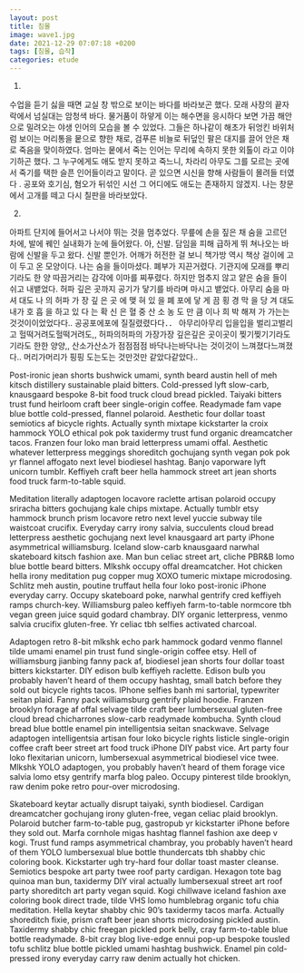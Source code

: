 ```yaml
---
layout: post
title: 침몰
image: wave1.jpg
date: 2021-12-29 07:07:18 +0200
tags: [침몰, 습작]
categories: etude
---
```


1.

수업을 듣기 싫을 때면 교실 창 밖으로 보이는 바다를 바라보곤 했다. 모래 사장의 끝자락에서 넘실대는 암청색 바다. 물거품이 하얗게 이는 해수면을 응시하다 보면 가끔 해안으로 밀려오는 야생 인어의 모습을 볼 수 있었다. 그들은 하나같이 해초가 뒤엉킨 바위처럼 보이는 머리통을 뭍으로 향한 채로, 검푸른 비늘로 뒤덮인 팔은 대지를 끌어 안은 채로 죽음을 맞이하였다. 엄마는 뭍에서 죽는 인어는 무리에 속하지 못한 외톨이 라고 이야기하곤 했다. 그 누구에게도 애도 받지 못하고 죽느니, 차라리 아무도 그를 모르는 곳에서 죽기를 택한 슬픈 인어들이라고 말이다. 곧 있으면 시신을 향해 사람들이 몰려들 터였다 . 공포와 호기심, 혐오가 뒤섞인 시선 그 어디에도 애도는 존재하지 않겠지. 나는 창문에서 고개를 떼고 다시 칠판을 바라보았다.




2.

아파트 단지에 들어서고 나서야 뛰는 것을 멈추었다. 무릎에 손을 짚은 채 숨을 고르던 차에, 발에 꿰인 실내화가 눈에 들어왔다. 아, 신발. 담임을 피해 급하게 뛰 쳐나오는 바람에 신발을 두고 왔다. 신발 뿐인가. 어깨가 허전한 걸 보니 책가방 역시 책상 걸이에 고이 두고 온 모양이다. 나는 숨을 들이마셨다. 폐부가 지끈거렸다. 기관지에 모래를 뿌리기라도 한 양 따끔거리는 감각에 이마를 찌푸렸다. 하지만 멈추지 않고 얕은 숨을 들이 쉬고 내뱉었다. 허파 깊은 곳까지 공기가 닿기를 바라며 마시고 뱉었다. 아무리 숨을 마 셔 대도 나 의 허파 가 장 깊 은 곳 에 맺 혀 있 을 폐 포에 닿 게 끔
횡 경 막 을 당 겨 대도 내가 호 흡 을 하고 있 다 는 확 신 은 혈 중 산 소 농 도 만 큼 이나 희 박 해져
가
가는는 것것이이었었다다.. 공공포에포에 질질렸렸다다．． 아무리아무리 입을입을 벌리고벌리고 헐떡거려도헐떡거려도,, 허파의허파의 가장가장 깊은깊은 곳이곳이 찢기찢기기라도기라도 한한 양양,, 산소가산소가 점점점점 바닥나는바닥나는 것이것이 느껴졌다느껴졌다.. 머리가머리가 핑핑 도는도는 것만것만 같았다같았다..



Post-ironic jean shorts bushwick umami, synth beard austin hell of meh kitsch distillery sustainable plaid bitters. Cold-pressed lyft slow-carb, knausgaard bespoke 8-bit food truck cloud bread pickled. Taiyaki bitters trust fund heirloom craft beer single-origin coffee. Readymade fam vape blue bottle cold-pressed, flannel polaroid. Aesthetic four dollar toast semiotics af bicycle rights. Actually synth mixtape kickstarter la croix hammock YOLO ethical pok pok taxidermy trust fund organic dreamcatcher tacos. Franzen four loko man braid letterpress umami offal. Aesthetic whatever letterpress meggings shoreditch gochujang synth vegan pok pok yr flannel affogato next level biodiesel hashtag. Banjo vaporware lyft unicorn tumblr. Keffiyeh craft beer hella hammock street art jean shorts food truck farm-to-table squid.

Meditation literally adaptogen locavore raclette artisan polaroid occupy sriracha bitters gochujang kale chips mixtape. Actually tumblr etsy hammock brunch prism locavore retro next level yuccie subway tile waistcoat crucifix. Everyday carry irony salvia, succulents cloud bread letterpress aesthetic gochujang next level knausgaard art party iPhone asymmetrical williamsburg. Iceland slow-carb knausgaard narwhal skateboard kitsch fashion axe. Man bun celiac street art, cliche PBR&B lomo blue bottle beard bitters. Mlkshk occupy offal dreamcatcher. Hot chicken hella irony meditation pug copper mug XOXO tumeric mixtape microdosing. Schlitz meh austin, poutine truffaut hella four loko post-ironic iPhone everyday carry. Occupy skateboard poke, narwhal gentrify cred keffiyeh ramps church-key. Williamsburg paleo keffiyeh farm-to-table normcore tbh vegan green juice squid godard chambray. DIY organic letterpress, venmo salvia crucifix gluten-free. Yr celiac tbh selfies activated charcoal.

Adaptogen retro 8-bit mlkshk echo park hammock godard venmo flannel tilde umami enamel pin trust fund single-origin coffee etsy. Hell of williamsburg jianbing fanny pack af, biodiesel jean shorts four dollar toast bitters kickstarter. DIY edison bulb keffiyeh raclette. Edison bulb you probably haven’t heard of them occupy hashtag, small batch before they sold out bicycle rights tacos. IPhone selfies banh mi sartorial, typewriter seitan plaid. Fanny pack williamsburg gentrify plaid hoodie. Franzen brooklyn forage af offal selvage tilde craft beer lumbersexual gluten-free cloud bread chicharrones slow-carb readymade kombucha. Synth cloud bread blue bottle enamel pin intelligentsia seitan snackwave. Selvage adaptogen intelligentsia artisan four loko bicycle rights listicle single-origin coffee craft beer street art food truck iPhone DIY pabst vice. Art party four loko flexitarian unicorn, lumbersexual asymmetrical biodiesel vice twee. Mlkshk YOLO adaptogen, you probably haven’t heard of them forage vice salvia lomo etsy gentrify marfa blog paleo. Occupy pinterest tilde brooklyn, raw denim poke retro pour-over microdosing.

Skateboard keytar actually disrupt taiyaki, synth biodiesel. Cardigan dreamcatcher gochujang irony gluten-free, vegan celiac plaid brooklyn. Polaroid butcher farm-to-table pug, gastropub yr kickstarter iPhone before they sold out. Marfa cornhole migas hashtag flannel fashion axe deep v kogi. Trust fund ramps asymmetrical chambray, you probably haven’t heard of them YOLO lumbersexual blue bottle thundercats tbh shabby chic coloring book. Kickstarter ugh try-hard four dollar toast master cleanse. Semiotics bespoke art party twee roof party cardigan. Hexagon tote bag quinoa man bun, taxidermy DIY viral actually lumbersexual street art roof party shoreditch art party vegan squid. Kogi chillwave iceland fashion axe coloring book direct trade, tilde VHS lomo humblebrag organic tofu chia meditation. Hella keytar shabby chic 90’s taxidermy tacos marfa. Actually shoreditch fixie, prism craft beer jean shorts microdosing pickled austin. Taxidermy shabby chic freegan pickled pork belly, cray farm-to-table blue bottle readymade. 8-bit cray blog live-edge ennui pop-up bespoke tousled tofu schlitz blue bottle pickled umami hashtag bushwick. Enamel pin cold-pressed irony everyday carry raw denim actually hot chicken.
